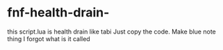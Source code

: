 # fnf-health-drain-
this script.lua is health drain like tabi
Just copy the code. Make blue note thing I forgot what is it called
